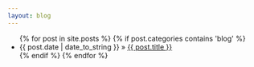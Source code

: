```yaml
---
layout: blog
---
```


<div id="home">

  <ul class="posts">
    {% for post in site.posts %}
    {% if post.categories contains 'blog' %}
      <li><span>{{ post.date | date_to_string }}</span> &raquo; <a href="{{ post.url }}">{{ post.title }}</a></li>
      {% endif %}
    {% endfor %}
  </ul>
</div>
